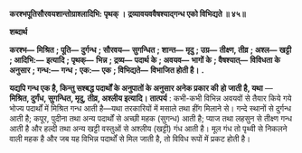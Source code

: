 **करश्भपूतिसौरवयशान्तोग्राश्लादिभि: पृथक् ।** **द्रव्यावयववैषश्याद्गन्ध एको विभिद्यते ॥ ४५॥** 

**शब्दार्थ** 

**करश्भ—** **मिश्रित** **; पूति—** **दुर्गन्ध** **; सौरवय—** **सुगन्धित** **; शान्त—** **मृदु** **; उग्र—** **तीक्ष्ण, तीव्र** **; अश्ल—** **खट्टी** **; आदिभि:—** **इत्यादि** **; पृथक्—** **भिन्न** **; द्रव्य—** **पदार्थ के** **; अवयव—** **भागों के** **; वैषश्यात्—** **विविधता के अनुसार** **; गन्ध:—** **गन्ध** **;** **एक:—** **एक** **; विभिद्यते—** **विभाजित होती है।** **.** 

**यद्यपि गन्ध एक है, किन्तु सश्बद्ध पदार्थों के अनुपातों के अनुसार अनेक प्रकार की** **हो जाती है, यथा** — **मिश्रित, दुर्गंध, सुगन्धित, मृदु, तीव्र, अश्लीय इत्यादि।** **तात्पर्य** : कभी-कभी विभिन्न अवयवों से तैयार किये गये भोज्य पदार्थों में मिश्रित गन्ध आती है—यथा तरकारियों में मसाले तथा हींग मिलाने से। गन्दे स्थानों से दुर्गन्ध आती है; कपूर, पुदीना तथा अन्य पदार्थों से अच्छी महक (सुगन्ध) आती है; प्याज तथा लहसुन से तीक्ष्ण गन्ध आती है और हल्दी तथा अन्य खट्टी वस्तुओं से अश्लीय (खट्टी) गंध आती है। मूल गंध तो पृथ्वी से निकलने वाली महक है और जब यह विभिन्न पदार्थों से मिल जाती है, तो विविध रूपों में प्रकट होती है।  